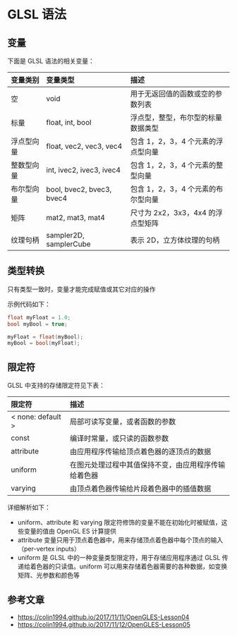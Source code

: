# GLSL 语法

## 变量

下面是 GLSL 语法的相关变量：

| 变量类别   | 变量类型                  | 描述                               |
| :--------- | :------------------------ | :--------------------------------- |
| 空         | void                      | 用于无返回值的函数或空的参数列表   |
| 标量       | float, int, bool          | 浮点型，整型，布尔型的标量数据类型 |
| 浮点型向量 | float, vec2, vec3, vec4   | 包含 1，2，3，4 个元素的浮点型向量 |
| 整数型向量 | int, ivec2, ivec3, ivec4  | 包含 1，2，3，4 个元素的整型向量   |
| 布尔型向量 | bool, bvec2, bvec3, bvec4 | 包含 1，2，3，4 个元素的布尔型向量 |
| 矩阵       | mat2, mat3, mat4          | 尺寸为 2x2，3x3，4x4 的浮点型矩阵  |
| 纹理句柄   | sampler2D, samplerCube    | 表示 2D，立方体纹理的句柄          |

## 类型转换

只有类型一致时，变量才能完成赋值或其它对应的操作

示例代码如下：

```c
float myFloat = 1.0;
bool myBool = true;

myFloat = float(myBool);
myBool = bool(myFloat);
```

## 限定符

GLSL 中支持的存储限定符见下表：

| 限定符            | 描述                                                 |
| :---------------- | :--------------------------------------------------- |
| < none: default > | 局部可读写变量，或者函数的参数                       |
| const             | 编译时常量，或只读的函数参数                         |
| attribute         | 由应用程序传输给顶点着色器的逐顶点的数据             |
| uniform           | 在图元处理过程中其值保持不变，由应用程序传输给着色器 |
| varying           | 由顶点着色器传输给片段着色器中的插值数据             |

详细解析如下：

- uniform、attribute 和 varying 限定符修饰的变量不能在初始化时被赋值，这些变量的值由 OpenGL ES 计算提供
- attribute 变量只用于顶点着色器中，用来存储顶点着色器中每个顶点的输入（per-vertex inputs）
- uniform 是 GLSL 中的一种变量类型限定符，用于存储应用程序通过 GLSL 传递给着色器的只读值。uniform 可以用来存储着色器需要的各种数据，如变换矩阵、光参数和颜色等

## 参考文章

- https://colin1994.github.io/2017/11/11/OpenGLES-Lesson04
- https://colin1994.github.io/2017/11/12/OpenGLES-Lesson05
